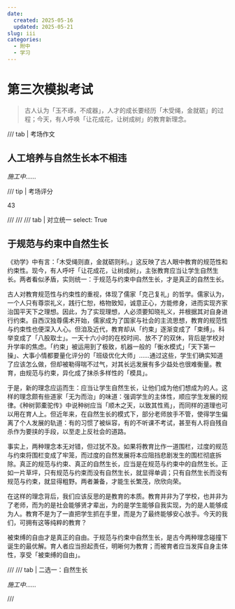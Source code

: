 ```yaml
---
date:
  created: 2025-05-16
  updated: 2025-05-21
slug: iii
categories:
  - 附中
  - 学习
---
```

# 第三次模拟考试

> 古人认为「玉不琢，不成器」，人才的成长要经历「木受绳，金就砺」的过程；今天，有人呼唤「让花成花，让树成树」的教育新理念。

<!-- more -->

/// tab | 考场作文

## 人工培养与自然生长本不相违

*施工中……*

/// tip | 考场评分

43

///
///
/// tab | 对立统一
    select: True

## 于规范与约束中自然生长

《劝学》中有言：「木受绳则直，金就砺则利。」这反映了古人眼中教育的规范性和约束性。现今，有人呼吁「让花成花，让树成树」，主张教育应当让学生自然生长。两者看似矛盾，实则统一：于规范与约束中自然生长，才是真正的自然生长。

古人对教育规范性与约束性的重视，体现了儒家「克己复礼」的哲学。儒家认为，一个人只有尊崇礼义，践行仁恕，格物致知，诚意正心，方能修身，进而实现齐家治国平天下之理想。因此，为了实现理想，人必须要知晓礼义，并根据其对自身进行约束。自西汉独尊儒术开始，儒家成为了国家与社会的主流思想，教育的规范性与约束性也便深入人心。但洎及近代，教育却从「约束」逐渐变成了「束缚」。科举变成了「八股取士」。一天十六小时的在校时间、放不了的双休，背后是学校对升学率的焦虑。「约束」被运用到了极致，机器一般的「衡水模式」「天下第一操」、大事小情都要量化评分的「班级优化大师」……通过这些，学生们确实知道了应该怎么做，但却被勒得喘不过气，对其长远发展有多少益处也很难衡量。教育，由规范与约束，异化成了抹杀多样性的「模具」。

于是，新的理念应运而生：应当让学生自然生长，让他们成为他们想成为的人。这样的理念颇有些道家「无为而治」的味道：强调学生的主体性，顺应学生发展的规律。《种树郭橐驼传》中说种树应当「顺木之天，以致其性焉」，而同样的道理也可以用在育人上。但近年来，在自然生长的模式下，部分老师放手不管，使得学生偏离了个人发展的轨道：有的习惯了被纵容，有的不听课不考试，甚至有人将自残自杀作为要挟的手段，以至走上反社会的道路。

事实上，两种理念本无对错，但过犹不及。如果将教育比作一道围栏，过度的规范与约束将围栏变成了牢笼，而过度的自然发展将本应阻挡悲剧发生的围栏彻底拆除。真正的规范与约束、真正的自然生长，应当是在规范与约束中的自然生长。正如一片草坪，只有规范与约束而没有自然生长，就显得单调；只有自然生长而没有规范与约束，就显得粗野。两者兼备，才能生长繁茂，欣欣向荣。

在这样的理念背后，我们应该反思的是教育的本质。教育并非为了学校，也并非为了老师，而为的是社会能够贤才辈出，为的是学生能够自我实现，为的是人能够成为人。教育不是为了一直把学生抓在手里，而是为了最终能够安心放手。今天的我们，可拥有这等纯粹的教育？

被束缚的自由才是真正的自由。于规范与约束中自然生长，是古今两种理念碰撞下诞生的最优解。育人者应当担起责任，明晰何为教育；而被育者应当发挥自身主体性，享受「被束缚的自由」。

///
/// tab | 二选一：自然生长

*施工中……*

///
